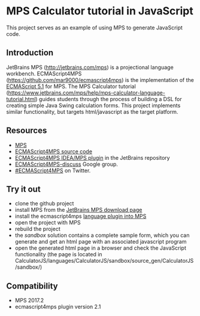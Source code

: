# MPS Calculator tutorial in JavaScript

This project serves as an example of using MPS to generate JavaScript code.

## Introduction

JetBrains MPS (http://jetbrains.com/mps) is a projectional language workbench. ECMAScript4MPS (https://github.com/mar9000/ecmascript4mps) is the implementation of the [ECMAScript 5.1](http://www.ecma-international.org/ecma-262/5.1/) for MPS.
The MPS Calculator tutorial (https://www.jetbrains.com/mps/help/mps-calculator-language-tutorial.html) guides students through the process of building a DSL for creating simple Java Swing calculation forms. This project implements similar functionality, but targets html/javascript as the target platform.

## Resources

  * [MPS](http://jetbrains.com/mps)
  * [ECMAScript4MPS source code](https://github.com/mar9000/ecmascript4mps)
  * [ECMAScript4MPS IDEA/MPS plugin](https://plugins.jetbrains.com/plugin/8199) in the JetBrains repository
  * [ECMAScript4MPS-discuss](https://groups.google.com/forum/#!forum/ecmascript4mps-discuss) Google group.
  * [#ECMAScript4MPS](https://twitter.com/hashtag/ECMAScript4MPS) on Twitter.

## Try it out

  * clone the github project
  * install MPS from the [JetBrains MPS download page](http://jetbrains.com/mps/download)
  * install the ecmascript4mps [language plugin into MPS](https://plugins.jetbrains.com/plugin/8199)
  * open the project with MPS
  * rebuild the project
  * the *sandbox* solution contains a complete sample form, which you can generate and get an html page with an associated javascript program
  * open the generated html page in a browser and check the JavaScript functionality (the page is located in CalculatorJS/languages/CalculatorJS/sandbox/source_gen/CalculatorJS/sandbox/)

## Compatibility
  * MPS 2017.2
  * ecmascript4mps plugin version 2.1


